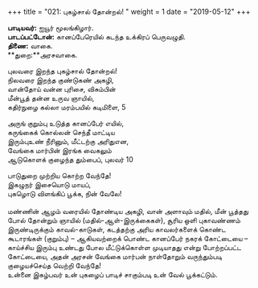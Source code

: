 ﻿+++
title = "021: புகழ்சால் தோன்றல்!  "
weight = 1
date = "2019-05-12"
+++

**பாடியவர்:** ஐயூர் மூலங்கிழார்.  
**பாடப்பட்டோன்:** கானப்பேரெயில் கடந்த உக்கிரப் பெருவழுதி.  
**திணை:** வாகை.  
**துறை:**அரசவாகை.  
  
புலவரை இறந்த புகழ்சால் தோன்றல்!  
நிலவரை இறந்த குண்டுகண் அகழி,  
வான்தோய் வன்ன புரிசை, விசும்பின்  
மீன்பூத் தன்ன உருவ ஞாயில்,  
கதிர்நுழை கல்லா மரம்பயில் கடிமிளை, 5  
  
அருங் குறும்பு உடுத்த கானப்பேர் எயில்,  
கருங்கைக் கொல்லன் செந்தீ மாட்டிய  
இரும்புஉண் நீரினும், மீட்டற்கு அரிதுஎன,  
வேங்கை மார்பின் இரங்க வைகலும்  
ஆடுகொளக் குழைந்த தும்பைப், புலவர் 10  
  
பாடுதுறை முற்றிய கொற்ற வேந்தே!  
இகழுநர் இசையொடு மாயப்,  
புகழொடு விளங்கிப் பூக்க, நின் வேலே!  
   
மண்ணின் ஆழம் வரையில் தோண்டிய அகழி, வான் அளாவும் மதில், மீன் பூத்தது போல் தோன்றும் ஞாயில் (மதில்-ஆள்-இருக்கைகள்), சூரிய ஒளி புகாவண்ணம் இருண்டிருக்கும் காவல்-காடுகள், கடத்தற்கு அரிய காவலர்களைக் கொண்ட கூடாரங்கள் (குறும்பு) – ஆகியவற்றைக் பொண்ட கானப்பேர் நகரக் கோட்டையை – காய்ச்சிய இரும்பு உண்டது போல மீட்டுக்கொள்ள முடியாதது என்று போற்றப்பட்ட கோட்டையை, அதன் அரசன் வேங்கை மார்பன் நாள்தோறும் வருந்தும்படி குழையச்செய்த வெற்றி வேந்தே!  
உன்னை இகழ்பவர் உன் புகழைப் பாடிச் சாகும்படி உன் வேல் பூக்கட்டும்.  
